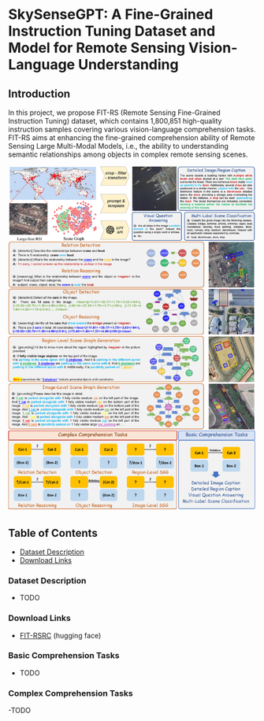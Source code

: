 # SkySenseGPT: A Fine-Grained Instruction Tuning Dataset and Model for Remote Sensing Vision-Language Understanding

## Introduction

In this project, we propose FIT-RS (Remote Sensing Fine-Grained Instruction Tuning) dataset, which contains 1,800,851 high-quality instruction samples covering various vision-language comprehension tasks. FIT-RS aims at enhancing the fine-grained comprehension ability of Remote Sensing Large Multi-Modal Models, i.e., the ability to understanding semantic relationships among objects in complex remote sensing scenes.

![Introduction](overview.png)


## Table of Contents
- [Dataset Description](#dataset-description)
- [Download Links](#download-links)

### Dataset Description
- TODO

### Download Links
- [FIT-RSRC](https://huggingface.co/datasets/ll-13/FIT-RS) (hugging face)

### Basic Comprehension Tasks
- TODO
### Complex Comprehension Tasks
-TODO
